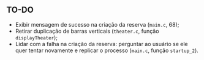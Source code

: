 ## TO-DO

* Exibir mensagem de sucesso na criação da reserva (`main.c`, 68);
* Retirar duplicação de barras verticais (`theater.c`, função `displayTheater`);
* Lidar com a falha na criação da reserva: perguntar ao usuário se ele quer tentar novamente e replicar o processo (`main.c`, função `startup_2`).